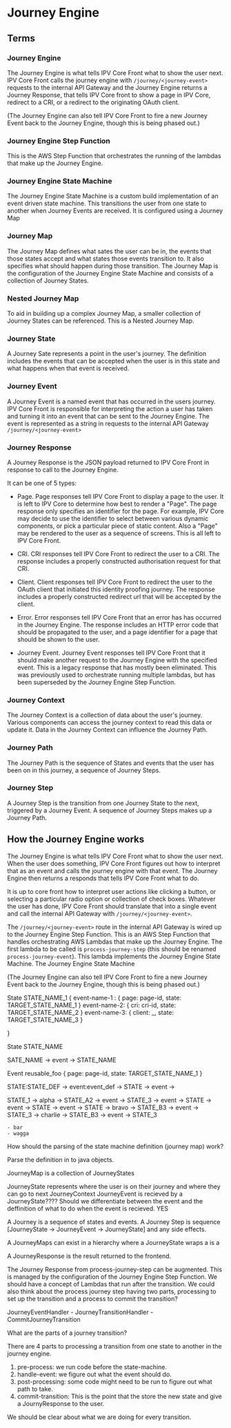 # Journey Engine

## Terms

### Journey Engine

The Journey Engine is what tells IPV Core Front what to show the user next. IPV Core Front calls the journey engine with `/journey/<journey-event>` requests to the internal API Gateway and the Journey Engine returns a Journey Response, that tells IPV Core front to show a page in IPV Core, redirect to a CRI, or a redirect to the originating OAuth client. 

(The Journey Engine can also tell IPV Core Front to fire a new Journey Event back to the Journey Engine, though this is being phased out.)

### Journey Engine Step Function

This is the AWS Step Function that orchestrates the running of the lambdas that make up the Journey Engine.

### Journey Engine State Machine

The Journey Engine State Machine is a custom build implementation of an event driven state machine. This transitions the user from one state to another when Journey Events are received. It is configured using a Journey Map

### Journey Map

The Journey Map defines what sates the user can be in, the events that those states accept and what states those events transition to. It also specifies what should happen during those transition. The Journey Map is the configuration of the Journey Engine State Machine and consists of a collection of Journey States.

### Nested Journey Map

To aid in building up a complex Journey Map, a smaller collection of Journey States can be referenced. This is a Nested Journey Map.

### Journey State

A Journey Sate represents a point in the user's journey. The definition includes the events that can be accepted when the user is in this state and what happens when that event is received.

### Journey Event

A Journey Event is a named event that has occurred in the users journey. IPV Core Front is responsible for interpreting the action a user has taken and turning it into an event that can be sent to the Journey Engine. The event is represented as a string in requests to the internal API Gateway `/journey/<journey-event>`

### Journey Response

A Journey Response is the JSON payload returned to IPV Core Front in response to call to the Journey Engine.

It can be one of 5 types:

* Page. Page responses tell IPV Core Front to display a page to the user. It is left to IPV Core to determine how best to render a "Page". The page response only specifies an identifier for the page. For example, IPV Core may decide to use the identifier to select between various dynamic components, or pick a particular piece of static content. Also a "Page" may be rendered to the user as a sequence of screens. This is all left to IPV Core Front.

* CRI. CRI responses tell IPV Core Front to redirect the user to a CRI. The response includes a properly constructed authorisation request for that CRI.

* Client. Client responses tell IPV Core Front to redirect the user to the OAuth client that initiated this identity proofing journey. The response includes a properly constructed redirect url that will be accepted by the client.

* Error. Error responses tell IPV Core Front that an error has has occurred in the Journey Engine. The response includes an HTTP error code that should be propagated to the user, and a page identifier for a page that should be shown to the user.

* Journey Event. Journey Event responses tell IPV Core Front that it should make another request to the Journey Engine with the specified event. This is a legacy response that has mostly been eliminated. This was previously used to orchestrate running multiple lambdas, but has been superseded by the Journey Engine Step Function.

### Journey Context

The Journey Context is a collection of data about the user's journey. Various components can access the journey context to read this data or update it. Data in the Journey Context can influence the Journey Path.

### Journey Path

The Journey Path is the sequence of States and events that the user has been on in this journey, a sequence of Journey Steps.

### Journey Step

A Journey Step is the transition from one Journey State to the next, triggered by a Journey Event. A sequence of Journey Steps makes up a Journey Path.




## How the Journey Engine works

The Journey Engine is what tells IPV Core Front what to show the user next. When the user does something, IPV Core Front figures out how to interpret that as an event and calls the journey engine with that event. The Journey Engine then returns a responds that tells IPV Core Front what to do.

It is up to core front how to interpret user actions like clicking a button, or selecting a particular radio option or collection of check boxes. Whatever the user has done, IPV Core Front should translate that into a single event and call the internal API Gateway with `/journey/<journey-event>`.

The `/journey/<journey-event>` route in the internal API Gateway is wired up to the Journey Engine Step Function. This is an AWS Step Function that handles orchestrating AWS Lambdas that make up the Journey Engine. The first lambda to be called is `process-journey-step` (this should be renamed `process-journey-event`). This lambda implements the Journey Engine State Machine. The Journey Engine State Machine 


(The Journey Engine can also tell IPV Core Front to fire a new Journey Event back to the Journey Engine, though this is being phased out.)


State STATE_NAME_1 {
    event-name-1 : { page: page-id, state: TARGET_STATE_NAME_1 }
    event-name-2: { cri: cri-id, state: TARGET_STATE_NAME_2 }
    event-name-3: { client: _, state: TARGET_STATE_NAME_3 }
    
}

State STATE_NAME

SATE_NAME -> event -> STATE_NAME

Event reusable_foo { page: page-id, state: TARGET_STATE_NAME_1 }

STATE:STATE_DEF -> event:event_def -> STATE -> event -> 



STATE_1 -> alpha -> STATE_A2 -> event -> STATE_3
                             -> event -> STATE
                             -> event -> STATE
                             -> event -> STATE
        -> bravo -> STATE_B3 -> event -> STATE_3
        -> charlie -> STATE_B3 -> event -> STATE_3
                                    
    
    
    - bar
    - wagga

How should the parsing of the state machine definition (journey map) work?

Parse the definition in to java objects.

JourneyMap is a collection of JourneyStates

JourneyState represents where the user is on their journey and where they can go to next
JourneyContext
JourneyEvent is recieved by a JourneyState???? Should we differentiate between the event and the deffinition of what to do when the event is recieved. YES

A Journey is a sequence of states and events. A Journey Step is sequence [JourneyState -> JourneyEvent -> JourneyState] and any side effects. 

A JourneyMaps can exist in a hierarchy where a JourneyState wraps a  is a 


A JourneyResponse is the result returned to the frontend.

The Journey Response from process-journey-step can be augmented. This is managed by the configuration of the Journey Engine Step Function. We should have a concept of Lambdas that run after the transition. We could also think about the process journey step having two parts, processing to set up the transition and a process to commit the transition?

JourneyEventHandler - JourneyTransitionHandler - CommitJourneyTransition

What are the parts of a journey transition?

There are 4 parts to processing a transition from one state to another in the journey engine.

1. pre-process: we run code before the state-machine.
2. handle-event: we figure out what the event should do.
3. post-processing: some code might need to be run to figure out what path to take.
4. commit-transition: This is the point that the store the new state and give a JournyResponse to the user.

We should be clear about what we are doing for every transition.


